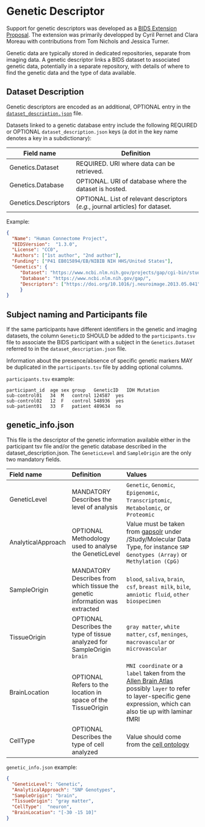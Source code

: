 # Genetic Descriptor

Support for genetic descriptors was developed as a [BIDS Extension
Proposal](../06-extensions.md#bids-extension-proposals).
The extension was primarily developped by Cyril Pernet and Clara Moreau with
contributions from Tom Nichols and Jessica Turner.

Genetic data are typically stored in dedicated repositories,
separate from imaging data.
A genetic descriptor links a BIDS dataset to associated genetic data,
potentially in a separate repository,
with details of where to find the genetic data and the type of data available.

## Dataset Description

Genetic descriptors are encoded as an additional, OPTIONAL entry in the
[`dataset_description.json`](../03-modality-agnostic-files.md#dataset_descriptionjson)
file.

Datasets linked to a genetic database entry include the following REQUIRED or OPTIONAL
`dataset_description.json` keys (a dot in the key name denotes a key in a subdictionary):

| Field name           | Definition                                                                     |
|----------------------|--------------------------------------------------------------------------------|
| Genetics.Dataset     | REQUIRED. URI where data can be retrieved.                                     |
| Genetics.Database    | OPTIONAL. URI of database where the dataset is hosted.                         |
| Genetics.Descriptors | OPTIONAL. List of relevant descriptors (*e.g.*, journal articles) for dataset. |

Example:

```JSON
{
  "Name": "Human Connectome Project",
  "BIDSVersion":  "1.3.0",
  "License": "CC0",
  "Authors": ["1st author", "2nd author"],
  "Funding": ["P41 EB015894/EB/NIBIB NIH HHS/United States"],
  "Genetics": {
     "Dataset": "https://www.ncbi.nlm.nih.gov/projects/gap/cgi-bin/study.cgi?study_id=phs001364.v1.p1",
     "Database": "https://www.ncbi.nlm.nih.gov/gap/",
     "Descriptors": ["https://doi.org/10.1016/j.neuroimage.2013.05.041"]
     }
}
```

## Subject naming and Participants file

If the same participants have different identifiers in the genetic and imaging datasets,
the column `GeneticID` SHOULD be added to the `participants.tsv` file to associate
the BIDS participant with a subject in the `Genetics.Dataset` referred to in the
`dataset_description.json` file.

Information about the presence/absence of specific genetic markers MAY be duplicated
in the `participants.tsv` file by adding optional columns.

`participants.tsv` example:

```Text
participant_id	age	sex	group	GeneticID	IDH Mutation
sub-control01	34	M	control	124587	yes
sub-control02	12	F	control	548936	yes
sub-patient01	33	F	patient	489634	no
```

## genetic_info.json

This file is the descriptor of the genetic information available either in the participant tsv file and/or the genetic database described in the dataset_description.json. The `GeneticLevel` and `SampleOrigin` are the only two mandatory fields.

| Field name         | Definition                                                                  | Values                                                                                                                                                                |
| :----------------- | :-------------------------------------------------------------------------- | :---------------------------------------------------------------------------------------------------------------------------------------------------------------------|
| GeneticLevel       | MANDATORY Describes the level of analysis                                   | `Genetic`, `Genomic`, `Epigenomic`, `Transcriptomic`, `Metabolomic`, or `Proteomic`                                                                                   |
| AnalyticalApproach | OPTIONAL Methodology used to analyse the GeneticLevel                       | Value must be taken from [gapsolr] under /Study/Molecular Data Type, for instance `SNP Genotypes (Array)` or `Methylation (CpG)`                                      |
| SampleOrigin       | MANDATORY Describes from which tissue the genetic information was extracted | `blood`, `saliva`, `brain`, `csf`, `breast milk`, `bile`, `amniotic fluid`, `other biospecimen`                                                                       |
| TissueOrigin       | OPTIONAL Describes the type of tissue analyzed for SampleOrigin `brain`     | `gray matter`, `white matter`, `csf`, `meninges`, `macrovascular` or `microvascular`                                                                                  |
| BrainLocation      | OPTIONAL Refers to the location in space of the TissueOrigin                | `MNI coordinate` or a `label` taken from the [Allen Brain Atlas] possibly `layer` to refer to layer-specific gene expression, which can also tie up with laminar fMRI |
| CellType           | OPTIONAL Describes the type of cell analyzed                                | Value should come from the [cell ontology]                                                                                                                            |

`genetic_info.json` example:

```JSON
{
  "GeneticLevel": "Genetic",
  "AnalyticalApproach": "SNP Genotypes",
  "SampleOrigin": "brain",
  "TissueOrigin": "gray matter",
  "CellType":  "neuron",
  "BrainLocation": "[-30 -15 10]"
}
```

[Allen Brain Atlas]: http://atlas.brain-map.org/atlas?atlas=265297125&plate=112360888&structure=4392&x=40348.15104166667&y=46928.75&zoom=-7&resolution=206.60&z=3
[cell ontology]: http://obofoundry.org/ontology/cl.html
[gapsolr]: https://www.ncbi.nlm.nih.gov/projects/gapsolr/facets.html
